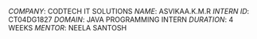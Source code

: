 *COMPANY*: CODTECH IT SOLUTIONS
*NAME*: ASVIKAA.K.M.R
*INTERN ID*: CT04DG1827
*DOMAIN*: JAVA PROGRAMMING INTERN
*DURATION*: 4 WEEKS
*MENTOR*: NEELA SANTOSH

